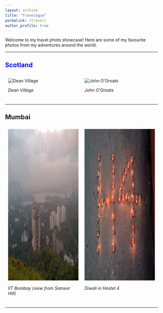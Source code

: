 ```yaml
---
layout: archive
title: "Travelogue"
permalink: /travel/
author_profile: true
---
```


Welcome to my travel photo showcase! Here are some of my favourite photos from my adventures around the world.

---

## <p style="color: blue;">Scotland</p>
<div style="display: flex; flex-wrap: wrap;">
  <div style="flex: 1; margin: 10px;">
    <img src="/images/scot1.png" alt="Dean Village" style="height: 500px; width: 500px;">
    <p><em>Dean Village</em></p>
  </div>
  <div style="flex: 1; margin: 10px;">
    <img src="/images/scot2.png" alt="John O'Groats" style="height: 500px; width: 500px;">
    <p><em>John O'Groats</em></p>
  </div>
</div>

---

## Mumbai
<div style="display: flex; flex-wrap: wrap;">
  <div style="flex: 1; margin: 10px;">
    <img src="/images/mum1.jpeg" alt="IIT Bombay from Sameer Hill" style="height: 500px; width: 500px;">
    <p><em>IIT Bombay (view from Sameer Hill)</em></p>
  </div>
  <div style="flex: 1; margin: 10px;">
    <img src="/images/mum2.jpg" alt="Hostel 4 Diwali" style="height: 500px; width: 500px;">
    <p><em>Diwali in Hostel 4</em></p>
  </div>
</div>

---

